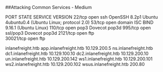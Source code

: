 
##Attacking Common Services - Medium


PORT     STATE SERVICE  VERSION
22/tcp   open  ssh      OpenSSH 8.2p1 Ubuntu 4ubuntu0.4 (Ubuntu Linux; protocol 2.0)
53/tcp   open  domain   ISC BIND 9.16.1 (Ubuntu Linux)
110/tcp  open  pop3     Dovecot pop3d
995/tcp  open  ssl/pop3 Dovecot pop3d
2121/tcp open  ftp  
30021/tcp open  ftp

inlanefreight.htb
app.inlanefreight.htb 10.129.200.5
ns.inlanefreight.htb 
dc1.inlanefreight.htb 10.129.100.10
dc2.inlanefreight.htb  10.129.200.10
un.inlanefreight.htb  10.129.200.142
ws1.inlanefreight.htb 10.129.200.101
ws2.inlanefreight.htb 10.129.200.102
wsus.inlanefreight.htb 200.80

